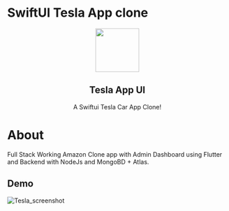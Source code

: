 # SwiftUI Tesla App clone
<p align="center">
 <img width="100px" src="https://user-images.githubusercontent.com/3157579/179682993-f7828d55-6e7e-46ea-b348-6e252130b3a6.png" align="center" alt="" />
 <h2 align="center"> Tesla App UI </h2>
 <p align="center">A Swiftui Tesla Car App Clone!</p>
</p>

# About
Full Stack Working Amazon Clone app with Admin Dashboard using Flutter and Backend with NodeJs and MongoBD + Atlas.

## Demo
![Tesla_screenshot](https://user-images.githubusercontent.com/3157579/179683160-39fc54f2-4605-4360-a20e-af6ccc8a7690.gif)
